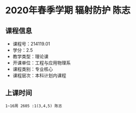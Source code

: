 # 2020年春季学期 辐射防护 陈志






## 课程信息

- 课程号：214119.01
- 学分：2.5
- 教学类型：理论课
- 开课单位：工程与应用物理系
- 课程类别：专业核心
- 课程层次：本科计划内课程

## 上课时间

```
1~16周 2605 :1(3,4,5) 陈志
```

